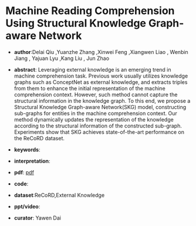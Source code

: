 # Machine Reading Comprehension Using Structural Knowledge Graph-aware Network

- **author**:Delai Qiu ,Yuanzhe Zhang ,Xinwei Feng ,Xiangwen Liao , Wenbin Jiang , Yajuan Lyu ,Kang Liu , Jun Zhao 

- **abstract**: Leveraging external knowledge is an emerging trend in machine comprehension task. Previous work usually utilizes knowledge graphs such as ConceptNet as external knowledge, and extracts triples from them to enhance the initial representation of the machine comprehension context. However, such method cannot capture the structural information in the knowledge graph. To this end, we propose a Structural Knowledge Graph-aware Network(SKG) model, constructing sub-graphs for entities in the machine comprehension context. Our method dynamically updates the representation of the knowledge according to the structural information of the constructed sub-graph. Experiments show that SKG achieves state-of-the-art performance on the ReCoRD dataset. 

- **keywords**:

- **interpretation**:

- **pdf**: [pdf]( https://www.aclweb.org/anthology/D19-1602.pdf )

- **code**: 

- **dataset**:ReCoRD,External Knowledge

- **ppt/video**:

- **curator**: Yawen Dai